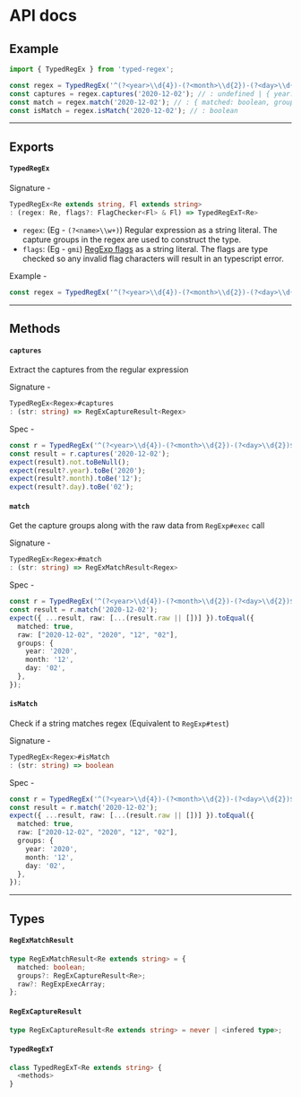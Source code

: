 # API docs


## Example

```ts
import { TypedRegEx } from 'typed-regex';

const regex = TypedRegEx('^(?<year>\\d{4})-(?<month>\\d{2})-(?<day>\\d{2})$', 'g');
const captures = regex.captures('2020-12-02'); // : undefined | { year: string, month: string, day: string }
const match = regex.match('2020-12-02'); // : { matched: boolean, groups?: { year: string, month: string, day: string }, raw?: RegExpExecArray }
const isMatch = regex.isMatch('2020-12-02'); // : boolean
```


---


## Exports

#### `TypedRegEx`

Signature -
```ts
TypedRegEx<Re extends string, Fl extends string>
: (regex: Re, flags?: FlagChecker<Fl> & Fl) => TypedRegExT<Re>
```

* `regex`: (Eg - `(?<name>\\w+)`) Regular expression as a string literal. The capture groups in the regex are used to construct the type.
* `flags`: (Eg - `gmi`) [RegExp flags](https://developer.mozilla.org/en-US/docs/Web/JavaScript/Guide/Regular_Expressions#advanced_searching_with_flags) as a string literal. The flags are type checked so any invalid flag characters will result in an typescript error.

Example -
```ts
const regex = TypedRegEx('^(?<year>\\d{4})-(?<month>\\d{2})-(?<day>\\d{2})$', 'gi');
```


---


## Methods

#### `captures`
Extract the captures from the regular expression

Signature -
```ts
TypedRegEx<Regex>#captures
: (str: string) => RegExCaptureResult<Regex>
```

Spec -
```ts
const r = TypedRegEx('^(?<year>\\d{4})-(?<month>\\d{2})-(?<day>\\d{2})$');
const result = r.captures('2020-12-02');
expect(result).not.toBeNull();
expect(result?.year).toBe('2020');
expect(result?.month).toBe('12');
expect(result?.day).toBe('02');
```


#### `match`
Get the capture groups along with the raw data from `RegExp#exec` call

Signature -
```ts
TypedRegEx<Regex>#match
: (str: string) => RegExMatchResult<Regex>
```

Spec -
```ts
const r = TypedRegEx('^(?<year>\\d{4})-(?<month>\\d{2})-(?<day>\\d{2})$');
const result = r.match('2020-12-02');
expect({ ...result, raw: [...(result.raw || [])] }).toEqual({
  matched: true,
  raw: ["2020-12-02", "2020", "12", "02"],
  groups: {
    year: '2020',
    month: '12',
    day: '02',
  },
});
```


#### `isMatch`
Check if a string matches regex (Equivalent to `RegExp#test`)

Signature -
```ts
TypedRegEx<Regex>#isMatch
: (str: string) => boolean
```

Spec -
```ts
const r = TypedRegEx('^(?<year>\\d{4})-(?<month>\\d{2})-(?<day>\\d{2})$');
const result = r.match('2020-12-02');
expect({ ...result, raw: [...(result.raw || [])] }).toEqual({
  matched: true,
  raw: ["2020-12-02", "2020", "12", "02"],
  groups: {
    year: '2020',
    month: '12',
    day: '02',
  },
});
```


---


## Types


#### `RegExMatchResult`
```ts
type RegExMatchResult<Re extends string> = {
  matched: boolean;
  groups?: RegExCaptureResult<Re>;
  raw?: RegExpExecArray;
};
```


#### `RegExCaptureResult`
```ts
type RegExCaptureResult<Re extends string> = never | <infered type>;
```


#### `TypedRegExT`
```ts
class TypedRegExT<Re extends string> {
  <methods>
}
```

